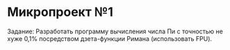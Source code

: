 # Микропроект №1
Задание: Разработать программу вычисления числа Пи с точностью не хуже 0,1% посредством дзета-функции Римана (использовать FPU).
